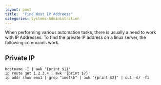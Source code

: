 ```yaml
---
layout: post
title:  "Find Host IP Addreess"
categories: Systems-Administration
---
```


When performing various automation tasks, there is usually a need to work with IP Addresses. 
To find the private IP address on a linux server, the following commands work.

## Private IP 
```
hostname -I | awk '{print $1}'
ip route get 1.2.3.4 | awk '{print $7}'
ip addr show eno1 | grep "inet\b" | awk '{print $2}' | cut -d/ -f1
```
